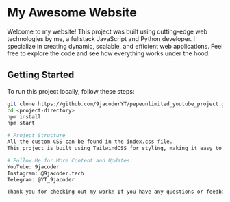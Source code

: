 # My Awesome Website

Welcome to my website! This project was built using cutting-edge web technologies by me, a fullstack JavaScript and Python developer. I specialize in creating dynamic, scalable, and efficient web applications. Feel free to explore the code and see how everything works under the hood.

## Getting Started

To run this project locally, follow these steps:

```bash
git clone https://github.com/9jacoderYT/pepeunlimited_youtube_project.git
cd <project-directory>
npm install
npm start

# Project Structure
All the custom CSS can be found in the index.css file.
This project is built using TailwindCSS for styling, making it easy to maintain and scale the design.

# Follow Me for More Content and Updates:
YouTube: 9jacoder
Instagram: @9jacoder.tech
Telegram: @YT_9jacoder

Thank you for checking out my work! If you have any questions or feedback, feel free to reach out through any of my social platforms.
